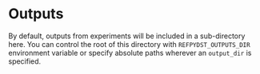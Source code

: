 # Outputs

By default, outputs from experiments will be included in a sub-directory here. You can control the root of this 
directory with `REFPYDST_OUTPUTS_DIR` environment variable or specify absolute paths wherever an `output_dir` is 
specified.